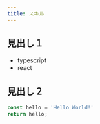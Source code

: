 ```yaml
---
title: スキル
---
```

## 見出し１

+ typescript
+ react

## 見出し２

``` HelloWorld.ts
const hello = 'Hello World!'
return hello;
```

